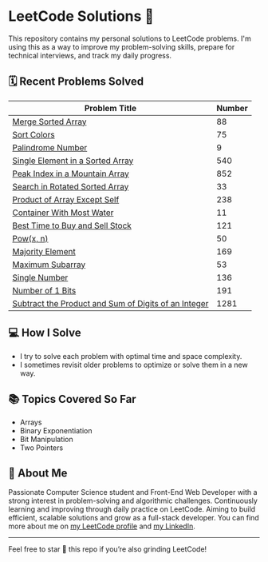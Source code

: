 # LeetCode Solutions 🧠

This repository contains my personal solutions to LeetCode problems. I'm using this as a way to improve my problem-solving skills, prepare for technical interviews, and track my daily progress.

## 🗓️ Recent Problems Solved

| Problem Title                                      | Number |
|---------------------------------------------------|--------|
| [Merge Sorted Array](https://leetcode.com/problems/merge-sorted-array/description/)               | 88 |
| [Sort Colors](https://leetcode.com/problems/sort-colors/description/)               | 75 |
| [Palindrome Number](https://leetcode.com/problems/palindrome-number/description/)               | 9 |
| [Single Element in a Sorted Array](https://leetcode.com/problems/single-element-in-a-sorted-array/description/)               | 540 |
| [Peak Index in a Mountain Array](https://leetcode.com/problems/peak-index-in-a-mountain-array/description/)               | 852 |
| [Search in Rotated Sorted Array](https://leetcode.com/problems/search-in-rotated-sorted-array/description/)               | 33 |
| [Product of Array Except Self](https://leetcode.com/problems/product-of-array-except-self/description/)               | 238 |
| [Container With Most Water](https://leetcode.com/problems/container-with-most-water/)               | 11 |
| [Best Time to Buy and Sell Stock](https://leetcode.com/problems/best-time-to-buy-and-sell-stock/)   | 121 |
| [Pow(x, n)](https://leetcode.com/problems/powx-n/)                                                  | 50 |
| [Majority Element](https://leetcode.com/problems/majority-element/)                                 | 169 |
| [Maximum Subarray](https://leetcode.com/problems/maximum-subarray/)                                 | 53 |
| [Single Number](https://leetcode.com/problems/single-number/)                                       | 136 |
| [Number of 1 Bits](https://leetcode.com/problems/number-of-1-bits/)                                 | 191 |
| [Subtract the Product and Sum of Digits of an Integer](https://leetcode.com/problems/subtract-the-product-and-sum-of-digits-of-an-integer/) | 1281 |

## 💻 How I Solve

- I try to solve each problem with optimal time and space complexity.
- I sometimes revisit older problems to optimize or solve them in a new way.

## 📚 Topics Covered So Far

- Arrays
- Binary Exponentiation
- Bit Manipulation
- Two Pointers

## 🚀 About Me

Passionate Computer Science student and Front-End Web Developer with a strong interest in problem-solving and algorithmic challenges. Continuously learning and improving through daily practice on LeetCode. Aiming to build efficient, scalable solutions and grow as a full-stack developer. You can find more about me on [my LeetCode profile](https://leetcode.com/u/mdyhakash/) and [my LinkedIn](https://www.linkedin.com/in/mdyhakash/).

---

Feel free to star 🌟 this repo if you’re also grinding LeetCode!

